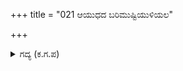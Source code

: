 +++
title = "021 ಆಯುಧದ ಬರಿಮುಷ್ಟಿಯುಳಿಯಲ"

+++

<details><summary>ಗದ್ಯ (ಕ.ಗ.ಪ) </summary>

21. ಆಯುಧವನ್ನು ಶಿವನು ಸೆಳೆದ ಮೇಲೆ, ಅರ್ಜುನನಲ್ಲಿ ಬರಿ ಮುಷ್ಟಿ ಮಾತ್ರ ಉಳಿಯಿತು. ಅರ್ಜುನನ ಸಾಮಥ್ರ್ಯಕ್ಕೆ ಶಿವನು ತುತ್ತಾಗಲು ಸಾಧ್ಯವೆ? ಆದರೆ ಅರ್ಜುನನ ಅಹಂಕಾರ ಅಲ್ಲಿಗೇ ಮುಗಿಯಲಿಲ್ಲ.  ಅಷ್ಟರ ನಂತರವೂ  ಅವನಲ್ಲಿದ್ದ ವಿವೇಕವು  ಹೆಮ್ಮೆಟ್ಟಿತು. ಅತಿ ಚಪಲತನದ ಆಡಂಬರವೇ ಹೆಚ್ಚಾಯಿತು. ಮತ್ತೆ ಹೋರಾಡಿದನು.
</details>
